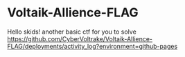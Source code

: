 # Voltaik-Allience-FLAG

Hello skids! another basic ctf for you to solve
https://github.com/CyberVoltrake/Voltaik-Allience-FLAG/deployments/activity_log?environment=github-pages
